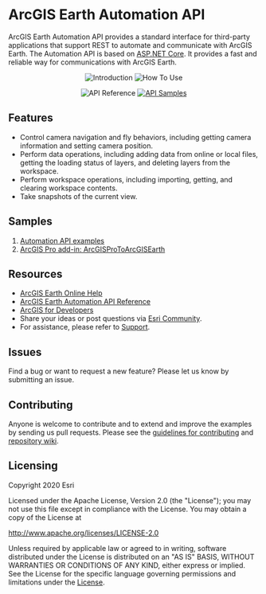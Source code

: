 # ArcGIS Earth Automation API
ArcGIS Earth Automation API provides a standard interface for third-party applications that support REST to automate and communicate with ArcGIS Earth. The Automation API is based on [ASP.NET Core](https://learn.microsoft.com/en-us/aspnet/core/fundamentals/host/generic-host). It provides a fast and reliable way for communications with ArcGIS Earth.

<div align="center">

![Introduction](https://user-images.githubusercontent.com/18433455/46694946-08b5e600-cbc3-11e8-90bd-ae1fb3b1dea5.png "Introduction")
![How To Use](https://user-images.githubusercontent.com/18433455/46694969-18cdc580-cbc3-11e8-936a-ae7d0685f802.png "How To Use")

![API Reference](https://user-images.githubusercontent.com/18433455/46695005-3438d080-cbc3-11e8-99a5-f00873c7ff36.png "API Reference")
[![API Samples](https://user-images.githubusercontent.com/18433455/46695023-3e5acf00-cbc3-11e8-92bf-73d9d31b28e5.png "API Samples")](../../wiki)

</div>

## Features
* Control camera navigation and fly behaviors, including getting camera information and setting camera position.
* Perform data operations, including adding data from online or local files, getting the loading status of layers, and deleting layers from the workspace.
* Perform workspace operations, including importing, getting, and clearing workspace contents.
* Take snapshots of the current view.

## Samples

1. [Automation API examples](https://github.com/Esri/arcgisearth-automation-api/wiki/Automation-API-examples)
2. [ArcGIS Pro add-in: ArcGISProToArcGISEarth](https://github.com/Esri/arcgisearth-automation-api/wiki/ArcGISProToArcGISEarth)

## Resources

* [ArcGIS Earth Online Help](https://doc.arcgis.com/en/arcgis-earth/)
* [ArcGIS Earth Automation API Reference](https://doc.arcgis.com/en/arcgis-earth/automation-api/get-started.htm)
* [ArcGIS for Developers](https://developers.arcgis.com/documentation/#extend)
* Share your ideas or post questions via [Esri Community](https://community.esri.com/t5/arcgis-earth/ct-p/arcgis-earth).
* For assistance, please refer to [Support](https://support.esri.com/en/).

## Issues
Find a bug or want to request a new feature? Please let us know by submitting an issue.

## Contributing
Anyone is welcome to contribute and to extend and improve the examples by sending us pull requests. Please see the [guidelines for contributing](https://github.com/esri/contributing) and [repository wiki](https://github.com/Esri/arcgisearth-automation-api/wiki).

## Licensing
Copyright 2020 Esri

Licensed under the Apache License, Version 2.0 (the "License");
you may not use this file except in compliance with the License.
You may obtain a copy of the License at

   http://www.apache.org/licenses/LICENSE-2.0

Unless required by applicable law or agreed to in writing, software
distributed under the License is distributed on an "AS IS" BASIS,
WITHOUT WARRANTIES OR CONDITIONS OF ANY KIND, either express or implied.
See the License for the specific language governing permissions and
limitations under the [License](https://github.com/Esri/arcgisearth-automation-api/blob/main/LICENSE).
